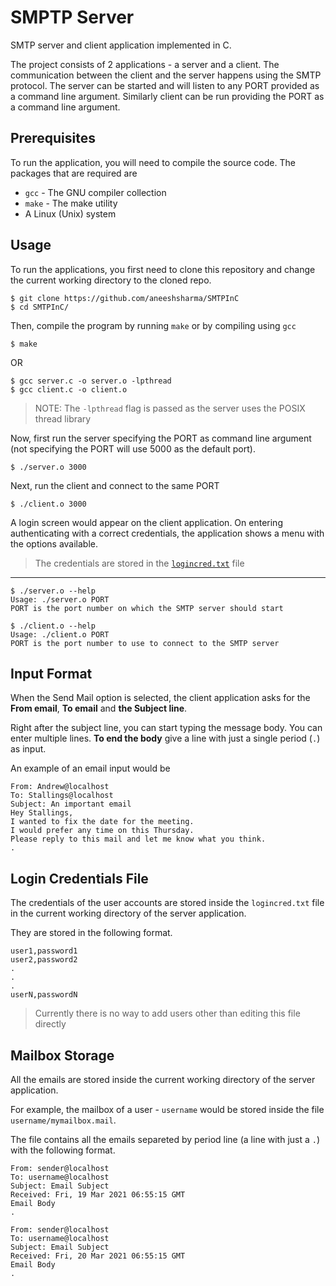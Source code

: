 # SMPTP Server
SMTP server and client application implemented in C.

The project consists of 2 applications - a server and a client. The communication between the client and the server happens using the SMTP protocol. The server can be started and will listen to any PORT provided as a command line argument. Similarly client can be run providing the PORT as a command line argument.

## Prerequisites
To run the application, you will need to compile the source code. The packages that are required are
- `gcc` - The GNU compiler collection
- `make` - The make utility
- A Linux (Unix) system

## Usage

To run the applications, you first need to clone this repository and change the current working directory to the cloned repo.

```
$ git clone https://github.com/aneeshsharma/SMTPInC
$ cd SMTPInC/
```

Then, compile the program by running `make` or by compiling using `gcc`

```
$ make
```
OR
```
$ gcc server.c -o server.o -lpthread
$ gcc client.c -o client.o
```
> NOTE: The `-lpthread` flag is passed as the server uses the POSIX thread library

Now, first run the server specifying the PORT as command line argument (not specifying the PORT will use 5000 as the default port).

```
$ ./server.o 3000
```

Next, run the client and connect to the same PORT
```
$ ./client.o 3000
```

A login screen would appear on the client application. On entering authenticating with a correct credentials, the application shows a menu with the options available.
> The credentials are stored in the [`logincred.txt`](#login-credentials-file) file

---
```
$ ./server.o --help
Usage: ./server.o PORT
PORT is the port number on which the SMTP server should start
```

```
$ ./client.o --help
Usage: ./client.o PORT
PORT is the port number to use to connect to the SMTP server
```

## Input Format

When the Send Mail option is selected, the client application asks for the **From email**, **To email** and **the Subject line**.

Right after the subject line, you can start typing the message body. You can enter multiple lines. **To end the body** give a line with just a single period (`.`) as input.

An example of an email input would be
```
From: Andrew@localhost
To: Stallings@localhost
Subject: An important email
Hey Stallings,
I wanted to fix the date for the meeting.
I would prefer any time on this Thursday.
Please reply to this mail and let me know what you think.
. 
```

## Login Credentials File

The credentials of the user accounts are stored inside the `logincred.txt` file in the current working directory of the server application.

They are stored in the following format.

```
user1,password1
user2,password2
.
.
.
userN,passwordN
```
> Currently there is no way to add users other than editing this file directly

## Mailbox Storage

All the emails are stored inside the current working directory of the server application.

For example, the mailbox of a user - `username` would be stored inside the file `username/mymailbox.mail`.

The file contains all the emails separeted by period line (a line with just a `.`) with the following format.

```
From: sender@localhost
To: username@localhost
Subject: Email Subject
Received: Fri, 19 Mar 2021 06:55:15 GMT
Email Body
.

From: sender@localhost
To: username@localhost
Subject: Email Subject
Received: Fri, 20 Mar 2021 06:55:15 GMT
Email Body
.
```